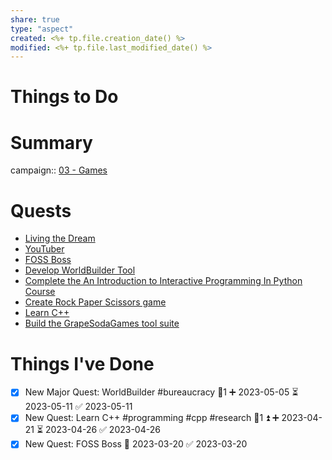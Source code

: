 ```yaml
---
share: true
type: "aspect"
created: <%+ tp.file.creation_date() %> 
modified: <%+ tp.file.last_modified_date() %>
---
```

 
# Things to Do


# Summary
campaign:: [03 - Games](./03%20-%20Games.md)
# Quests
- [Living the Dream](./Living%20the%20Dream.md)
- [YouTuber](./YouTuber.md)
- [FOSS Boss](./FOSS%20Boss.md)
- [Develop WorldBuilder Tool](./Develop%20WorldBuilder%20Tool.md)
- [Complete the An Introduction to Interactive Programming In Python Course](./Complete%20the%20An%20Introduction%20to%20Interactive%20Programming%20In%20Python%20Course.md)
- [Create Rock Paper Scissors game](./Create%20Rock%20Paper%20Scissors%20game.md)
- [Learn C++](./Learn%20C++.md)
- [Build the GrapeSodaGames tool suite](./Build%20the%20GrapeSodaGames%20tool%20suite.md)

# Things I've Done
- [x] New Major Quest: WorldBuilder #bureaucracy 🥄1 ➕ 2023-05-05 ⏳ 2023-05-11 ✅ 2023-05-11
- [x] New Quest: Learn C++ #programming #cpp #research  🥄1 ⏫ ➕ 2023-04-21 ⏳ 2023-04-26 ✅ 2023-04-26
- [x] New Quest: FOSS Boss 🛫 2023-03-20 ✅ 2023-03-20
